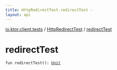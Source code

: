 ```yaml
---
title: HttpRedirectTest.redirectTest - 
layout: api
---
```


<div class='api-docs-breadcrumbs'><a href="../index.html">io.ktor.client.tests</a> / <a href="index.html">HttpRedirectTest</a> / <a href="./redirect-test.html">redirectTest</a></div>

# redirectTest

<div class="signature"><code><span class="keyword">fun </span><span class="identifier">redirectTest</span><span class="symbol">(</span><span class="symbol">)</span><span class="symbol">: </span><a href="https://kotlinlang.org/api/latest/jvm/stdlib/kotlin/-unit/index.html"><span class="identifier">Unit</span></a></code></div>
